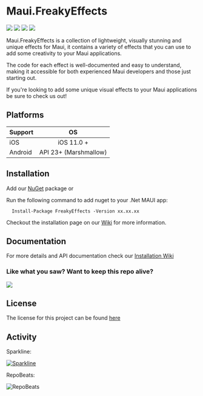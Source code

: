 # Maui.FreakyEffects

<div>
   <a href="https://www.nuget.org/packages/FreakyEffects"><img src="https://img.shields.io/nuget/v/FreakyEffects?color=blue&logo=nuget"></a>
   <a href="https://www.nuget.org/packages/FreakyEffects"><img src="https://img.shields.io/nuget/dt/FreakyEffects.svg"></a>
   <a href="./LICENSE"><img src="https://img.shields.io/github/license/freakyali/maui.freakyeffects"></a>
   <a href="https://www.codefactor.io/repository/github/freakyali/maui.freakyeffects"><img src="https://www.codefactor.io/repository/github/freakyali/maui.freakyeffects/badge"></a>
</div>


Maui.FreakyEffects is a collection of lightweight, visually stunning and unique effects for Maui, it contains a variety of effects that you can use to add some creativity to your Maui applications.

The code for each effect is well-documented and easy to understand, making it accessible for both experienced Maui developers and those just starting out.

If you're looking to add some unique visual effects to your Maui applications be sure to check us out!

## Platforms

| Support       | OS            |
| ------------- |:-------------:|
| iOS             | iOS 11.0 + |
| Android    | API 23+ (Marshmallow) | 

## Installation

Add our [NuGet](https://www.nuget.org/packages/FreakyEffects) package or 

Run the following command to add nuget to your .Net MAUI app:

      Install-Package FreakyEffects -Version xx.xx.xx

Checkout the installation page on our [Wiki](https://github.com/FreakyAli/Maui.FreakyEffects/wiki) for more information.

## Documentation
 
For more details and API documentation check our [Installation Wiki](https://github.com/FreakyAli/Maui.FreakyEffects/wiki/Installation)

### Like what you saw? Want to keep this repo alive?
[![](https://miro.medium.com/max/600/0*wrBJU05A3BULKcWA.gif)](https://www.buymeacoffee.com/FreakyAli)

## License 

The license for this project can be found [here](https://github.com/FreakyAli/Maui.FreakyEffects/blob/master/LICENSE)

## Activity 

Sparkline: 

[![Sparkline](https://stars.medv.io/FreakyAli/Maui.FreakyEffects.svg)](https://stars.medv.io/FreakyAli/Maui.FreakyEffects)

RepoBeats:

![RepoBeats](https://repobeats.axiom.co/api/embed/d14386d457d5790da527b4b00dfddcd8dad8e2dc.svg "Repobeats analytics image")
